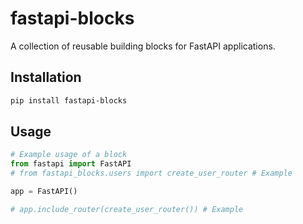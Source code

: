 # fastapi-blocks

A collection of reusable building blocks for FastAPI applications.

## Installation

```bash
pip install fastapi-blocks
```

## Usage

```python
# Example usage of a block
from fastapi import FastAPI
# from fastapi_blocks.users import create_user_router # Example

app = FastAPI()

# app.include_router(create_user_router()) # Example
```

